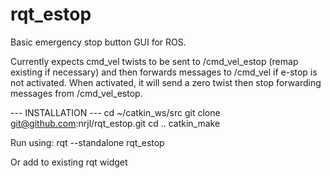 # rqt_estop

Basic emergency stop button GUI for ROS.

Currently expects cmd_vel twists to be sent to /cmd_vel_estop 
(remap existing if necessary) and then forwards messages to 
/cmd_vel if e-stop is not activated. When activated, it will
send a zero twist then stop forwarding messages from 
/cmd_vel_estop.

--- INSTALLATION ---
cd ~/catkin_ws/src
git clone git@github.com:nrjl/rqt_estop.git
cd ..
catkin_make

Run using:
rqt --standalone rqt_estop

Or add to existing rqt widget
